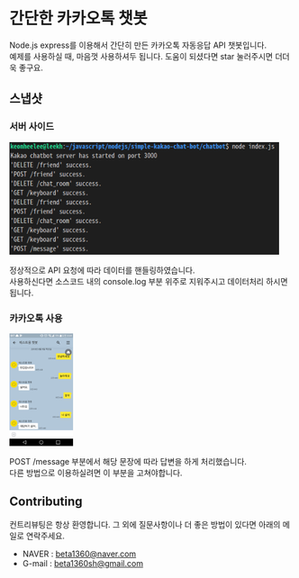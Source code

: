 # 간단한 카카오톡 챗봇 

Node.js express를 이용해서 간단히 만든 카카오톡 자동응답 API 챗봇입니다.<br>
예제를 사용하실 때, 마음껏 사용하셔두 됩니다. 도움이 되셨다면 star 눌러주시면 더더욱 좋구요.<br>


## 스냅샷

 ### 서버 사이드

 <img src="./docs/스크린샷%2C%202018-08-09%2004-48-43.png" height=200>

 정상적으로 API 요청에 따라 데이터를 핸들링하였습니다.<br>
사용하신다면 소스코드 내의 console.log 부분 위주로 지워주시고 데이터처리 하시면 됩니다. <br> 


### 카카오톡 사용

<img src="./docs/Screenshot_2018-08-09-04-44-02.png" height=200>

 POST /message 부분에서 해당 문장에 따라 답변을 하게 처리했습니다. <br>
다른 방법으로 이용하실려면 이 부분을 고쳐야합니다.<br>


## Contributing

 컨트리뷰팅은 항상 환영합니다. 그 외에 질문사항이나 더 좋은 방법이 있다면 아래의 메일로 연락주세요.
 - NAVER : beta1360@naver.com
 - G-mail : beta1360sh@gmail.com

 